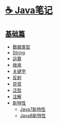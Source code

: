 # [☕️ Java笔记](/README)

## [基础篇](/basic/)

* [数据类型](/basic/数据类型)
* [String](/basic/String)
* [运算](/basic/运算)
* [继承](/basic/继承)
* [关键字](/basic/关键字)
* [反射](/basic/反射)
* [异常](/basic/异常)
* [泛型](/basic/泛型)
* [注解](/basic/注解)
* [新特性](#)
	* [Java7新特性](/basic/Java7新特性)
	* [Java8新特性](/basic/Java8新特性)

<!--
* [面向对象](/basic/面向对象)
* [设计模式](/basic/设计模式)
-->